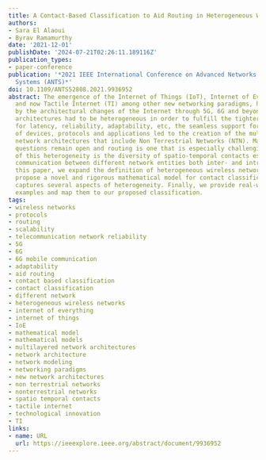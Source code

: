 ```yaml
---
title: A Contact-Based Classification to Aid Routing in Heterogeneous Wireless Networks
authors:
- Sara El Alaoui
- Byrav Ramamurthy
date: '2021-12-01'
publishDate: '2024-07-21T02:26:11.189116Z'
publication_types:
- paper-conference
publication: '*2021 IEEE International Conference on Advanced Networks and Telecommunications
  Systems (ANTS)*'
doi: 10.1109/ANTS52808.2021.9936952
abstract: The emergence of the Internet of Things (IoT), Internet of Everything (IoE),
  and now Tactile Internet (TI) among other new networking paradigms, has been enabled
  by the architectural changes of the Internet through 5G, 6G and beyond. New network
  architectures had to be heterogeneous in order to fulfill the tighter requirements
  for latency, reliability, adaptability, etc, the seamless support for a variety
  of devices, protocols and applications led to the creation of the multi-layered
  network architectures that include Non Terrestrial Networks (NTN). Many research
  questions remain open and routing is one that is especially challenging. One manifestation
  of this heterogeneity is the diversity of spatio-temporal contacts established for
  communication between different network entities both inter- and intra-layer. In
  this paper, we expand the definition of heterogeneous wireless networks. We then
  propose a novel and rigorous mathematical model for contact classification that
  captures several aspects of heterogeneity. Finally, we provide real-world application
  examples and map them to our proposed classification.
tags:
- wireless networks
- protocols
- routing
- scalability
- telecommunication network reliability
- 5G
- 6G
- 6G mobile communication
- adaptability
- aid routing
- contact based classification
- contact classification
- different network
- heterogeneous wireless networks
- internet of everything
- internet of things
- IoE
- mathematical model
- mathematical models
- multilayered network architectures
- network architecture
- network modeling
- networking paradigms
- new network architectures
- non terrestrial networks
- nonterrestrial networks
- spatio temporal contacts
- tactile internet
- technological innovation
- TI
links:
- name: URL
  url: https://ieeexplore.ieee.org/abstract/document/9936952
---
```

